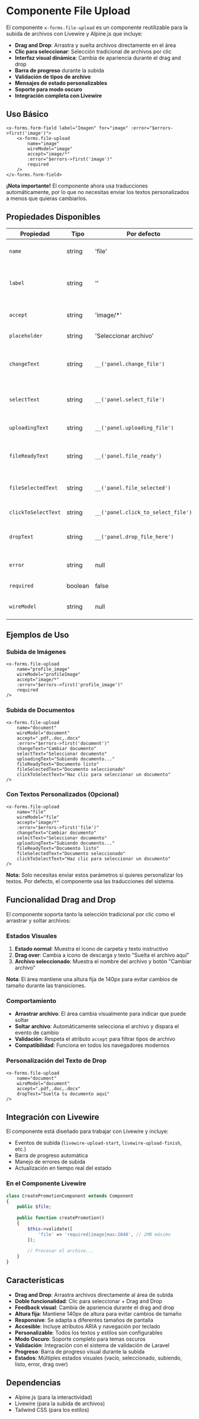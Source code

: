 # Componente File Upload

El componente `x-forms.file-upload` es un componente reutilizable para la subida de archivos con Livewire y Alpine.js que incluye:

- **Drag and Drop**: Arrastra y suelta archivos directamente en el área
- **Clic para seleccionar**: Selección tradicional de archivos por clic
- **Interfaz visual dinámica**: Cambia de apariencia durante el drag and drop
- **Barra de progreso** durante la subida
- **Validación de tipos de archivo**
- **Mensajes de estado personalizables**
- **Soporte para modo oscuro**
- **Integración completa con Livewire**

## Uso Básico

```blade
<x-forms.form-field label="Imagen" for="image" :error="$errors->first('image')">
    <x-forms.file-upload
        name="image"
        wireModel="image"
        accept="image/*"
        :error="$errors->first('image')"
        required
    />
</x-forms.form-field>
```

**¡Nota importante!** El componente ahora usa traducciones automáticamente, por lo que no necesitas enviar los textos personalizados a menos que quieras cambiarlos.

## Propiedades Disponibles

| Propiedad | Tipo | Por defecto | Descripción |
|-----------|------|-------------|-------------|
| `name` | string | 'file' | Nombre del campo de entrada |
| `label` | string | '' | Etiqueta del campo (no se usa en este componente) |
| `accept` | string | 'image/*' | Tipos de archivo aceptados |
| `placeholder` | string | 'Seleccionar archivo' | Texto del placeholder |
| `changeText` | string | `__('panel.change_file')` | Texto del botón cuando hay archivo seleccionado |
| `selectText` | string | `__('panel.select_file')` | Texto del botón cuando no hay archivo |
| `uploadingText` | string | `__('panel.uploading_file')` | Texto durante la subida |
| `fileReadyText` | string | `__('panel.file_ready')` | Texto cuando el archivo está listo |
| `fileSelectedText` | string | `__('panel.file_selected')` | Texto cuando se selecciona un archivo |
| `clickToSelectText` | string | `__('panel.click_to_select_file')` | Texto instructivo |
| `dropText` | string | `__('panel.drop_file_here')` | Texto durante el drag and drop |
| `error` | string | null | Mensaje de error a mostrar |
| `required` | boolean | false | Si el campo es requerido |
| `wireModel` | string | null | Modelo de Livewire para el campo |

## Ejemplos de Uso

### Subida de Imágenes
```blade
<x-forms.file-upload
    name="profile_image"
    wireModel="profileImage"
    accept="image/*"
    :error="$errors->first('profile_image')"
    required
/>
```

### Subida de Documentos
```blade
<x-forms.file-upload
    name="document"
    wireModel="document"
    accept=".pdf,.doc,.docx"
    :error="$errors->first('document')"
    changeText="Cambiar documento"
    selectText="Seleccionar documento"
    uploadingText="Subiendo documento..."
    fileReadyText="Documento listo"
    fileSelectedText="Documento seleccionado"
    clickToSelectText="Haz clic para seleccionar un documento"
/>
```

### Con Textos Personalizados (Opcional)
```blade
<x-forms.file-upload
    name="file"
    wireModel="file"
    accept="image/*"
    :error="$errors->first('file')"
    changeText="Cambiar documento"
    selectText="Seleccionar documento"
    uploadingText="Subiendo documento..."
    fileReadyText="Documento listo"
    fileSelectedText="Documento seleccionado"
    clickToSelectText="Haz clic para seleccionar un documento"
/>
```

**Nota:** Solo necesitas enviar estos parámetros si quieres personalizar los textos. Por defecto, el componente usa las traducciones del sistema.

## Funcionalidad Drag and Drop

El componente soporta tanto la selección tradicional por clic como el arrastrar y soltar archivos:

### Estados Visuales

1. **Estado normal**: Muestra el ícono de carpeta y texto instructivo
2. **Drag over**: Cambia a ícono de descarga y texto "Suelta el archivo aquí"
3. **Archivo seleccionado**: Muestra el nombre del archivo y botón "Cambiar archivo"

**Nota**: El área mantiene una altura fija de 140px para evitar cambios de tamaño durante las transiciones.

### Comportamiento

- **Arrastrar archivo**: El área cambia visualmente para indicar que puede soltar
- **Soltar archivo**: Automáticamente selecciona el archivo y dispara el evento de cambio
- **Validación**: Respeta el atributo `accept` para filtrar tipos de archivo
- **Compatibilidad**: Funciona en todos los navegadores modernos

### Personalización del Texto de Drop

```blade
<x-forms.file-upload
    name="document"
    wireModel="document"
    accept=".pdf,.doc,.docx"
    dropText="Suelta tu documento aquí"
/>
```

## Integración con Livewire

El componente está diseñado para trabajar con Livewire y incluye:

- Eventos de subida (`livewire-upload-start`, `livewire-upload-finish`, etc.)
- Barra de progreso automática
- Manejo de errores de subida
- Actualización en tiempo real del estado

### En el Componente Livewire

```php
class CreatePromotionComponent extends Component
{
    public $file;
    
    public function createPromotion()
    {
        $this->validate([
            'file' => 'required|image|max:2048', // 2MB máximo
        ]);
        
        // Procesar el archivo...
    }
}
```

## Características

- **Drag and Drop**: Arrastra archivos directamente al área de subida
- **Doble funcionalidad**: Clic para seleccionar + Drag and Drop
- **Feedback visual**: Cambia de apariencia durante el drag and drop
- **Altura fija**: Mantiene 140px de altura para evitar cambios de tamaño
- **Responsive**: Se adapta a diferentes tamaños de pantalla
- **Accesible**: Incluye atributos ARIA y navegación por teclado
- **Personalizable**: Todos los textos y estilos son configurables
- **Modo Oscuro**: Soporte completo para temas oscuros
- **Validación**: Integración con el sistema de validación de Laravel
- **Progreso**: Barra de progreso visual durante la subida
- **Estados**: Múltiples estados visuales (vacío, seleccionado, subiendo, listo, error, drag over)

## Dependencias

- Alpine.js (para la interactividad)
- Livewire (para la subida de archivos)
- Tailwind CSS (para los estilos) 
